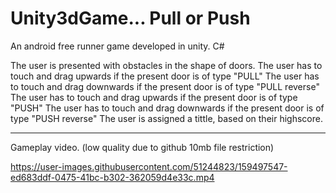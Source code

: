 # Unity3dGame... Pull or Push

An android free runner game developed in unity. C#

The user is presented with obstacles in the shape of doors.
The user has to touch and drag upwards if the present door is of type "PULL"
The user has to touch and drag downwards if the present door is of type "PULL reverse"
The user has to touch and drag upwards if the present door is of type "PUSH"
The user has to touch and drag downwards if the present door is of type "PUSH reverse"
The user is assigned a tittle, based on their highscore.

---
Gameplay video.
(low quality due to github 10mb file restriction)

https://user-images.githubusercontent.com/51244823/159497547-ed683ddf-0475-41bc-b302-362059d4e33c.mp4

